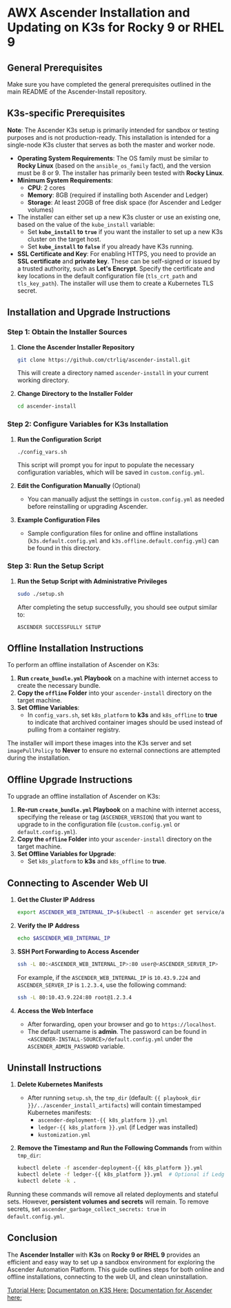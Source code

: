 # AWX Ascender Installation and Updating on K3s for Rocky 9 or RHEL 9

## General Prerequisites

Make sure you have completed the general prerequisites outlined in the main README of the Ascender-Install repository.

## K3s-specific Prerequisites

**Note**: The Ascender K3s setup is primarily intended for sandbox or testing purposes and is not production-ready. This installation is intended for a single-node K3s cluster that serves as both the master and worker node.

- **Operating System Requirements**: The OS family must be similar to **Rocky Linux** (based on the `ansible_os_family` fact), and the version must be 8 or 9. The installer has primarily been tested with **Rocky Linux**.
- **Minimum System Requirements**:
  - **CPU**: 2 cores
  - **Memory**: 8GB (required if installing both Ascender and Ledger)
  - **Storage**: At least 20GB of free disk space (for Ascender and Ledger volumes)
- The installer can either set up a new K3s cluster or use an existing one, based on the value of the `kube_install` variable:
  - Set **`kube_install` to `true`** if you want the installer to set up a new K3s cluster on the target host.
  - Set **`kube_install` to `false`** if you already have K3s running.
- **SSL Certificate and Key**: For enabling HTTPS, you need to provide an **SSL certificate** and **private key**. These can be self-signed or issued by a trusted authority, such as **Let's Encrypt**. Specify the certificate and key locations in the default configuration file (`tls_crt_path` and `tls_key_path`). The installer will use them to create a Kubernetes TLS secret.

## Installation and Upgrade Instructions

### Step 1: Obtain the Installer Sources

1. **Clone the Ascender Installer Repository**
   ```bash
   git clone https://github.com/ctrliq/ascender-install.git
   ```
   This will create a directory named `ascender-install` in your current working directory.

2. **Change Directory to the Installer Folder**
   ```bash
   cd ascender-install
   ```

### Step 2: Configure Variables for K3s Installation

1. **Run the Configuration Script**
   ```bash
   ./config_vars.sh
   ```
   This script will prompt you for input to populate the necessary configuration variables, which will be saved in `custom.config.yml`.

2. **Edit the Configuration Manually** (Optional)
   - You can manually adjust the settings in `custom.config.yml` as needed before reinstalling or upgrading Ascender.

3. **Example Configuration Files**
   - Sample configuration files for online and offline installations (`k3s.default.config.yml` and `k3s.offline.default.config.yml`) can be found in this directory.

### Step 3: Run the Setup Script

1. **Run the Setup Script with Administrative Privileges**
   ```bash
   sudo ./setup.sh
   ```
   After completing the setup successfully, you should see output similar to:
   ```
   ASCENDER SUCCESSFULLY SETUP
   ```

## Offline Installation Instructions

To perform an offline installation of Ascender on K3s:

1. **Run `create_bundle.yml` Playbook** on a machine with internet access to create the necessary bundle.
2. **Copy the `offline` Folder** into your `ascender-install` directory on the target machine.
3. **Set Offline Variables**:
   - In `config_vars.sh`, set `k8s_platform` to **k3s** and `k8s_offline` to **true** to indicate that archived container images should be used instead of pulling from a container registry.

The installer will import these images into the K3s server and set `imagePullPolicy` to **Never** to ensure no external connections are attempted during the installation.

## Offline Upgrade Instructions

To upgrade an offline installation of Ascender on K3s:

1. **Re-run `create_bundle.yml` Playbook** on a machine with internet access, specifying the release or tag (`ASCENDER_VERSION`) that you want to upgrade to in the configuration file (`custom.config.yml` or `default.config.yml`).
2. **Copy the `offline` Folder** into your `ascender-install` directory on the target machine.
3. **Set Offline Variables for Upgrade**:
   - Set `k8s_platform` to **k3s** and `k8s_offline` to **true**.

## Connecting to Ascender Web UI

1. **Get the Cluster IP Address**
   ```bash
   export ASCENDER_WEB_INTERNAL_IP=$(kubectl -n ascender get service/ascender-app-service -o jsonpath='{.spec.clusterIP}')
   ```

2. **Verify the IP Address**
   ```bash
   echo $ASCENDER_WEB_INTERNAL_IP
   ```

3. **SSH Port Forwarding to Access Ascender**
   ```bash
   ssh -L 80:<ASCENDER_WEB_INTERNAL_IP>:80 user@<ASCENDER_SERVER_IP>
   ```
   For example, if the `ASCENDER_WEB_INTERNAL_IP` is `10.43.9.224` and `ASCENDER_SERVER_IP` is `1.2.3.4`, use the following command:
   ```bash
   ssh -L 80:10.43.9.224:80 root@1.2.3.4
   ```

4. **Access the Web Interface**
   - After forwarding, open your browser and go to `https://localhost`.
   - The default username is **admin**. The password can be found in `<ASCENDER-INSTALL-SOURCE>/default.config.yml` under the `ASCENDER_ADMIN_PASSWORD` variable.

## Uninstall Instructions

1. **Delete Kubernetes Manifests**
   - After running `setup.sh`, the `tmp_dir` (default: `{{ playbook_dir }}/../ascender_install_artifacts`) will contain timestamped Kubernetes manifests:
     - `ascender-deployment-{{ k8s_platform }}.yml`
     - `ledger-{{ k8s_platform }}.yml` (if Ledger was installed)
     - `kustomization.yml`

2. **Remove the Timestamp and Run the Following Commands** from within `tmp_dir`:
   ```bash
   kubectl delete -f ascender-deployment-{{ k8s_platform }}.yml
   kubectl delete -f ledger-{{ k8s_platform }}.yml  # Optional if Ledger was installed
   kubectl delete -k .
   ```

Running these commands will remove all related deployments and stateful sets. However, **persistent volumes and secrets** will remain. To remove secrets, set `ascender_garbage_collect_secrets: true` in `default.config.yml`.

## Conclusion

The **Ascender Installer** with **K3s** on **Rocky 9 or RHEL 9** provides an efficient and easy way to set up a sandbox environment for exploring the Ascender Automation Platform. This guide outlines steps for both online and offline installations, connecting to the web UI, and clean uninstallation.

[Tutorial Here:](https://www.youtube.com/watch?v=lswN7Ct1cjE)
[Documentaton on K3S Here:](https://docs.k3s.io/quick-start)
[Documentation for Ascender here:](https://github.com/ctrliq/ascender-install/blob/main/docs/k3s/README.md#k3s-specific-prerequisites)

